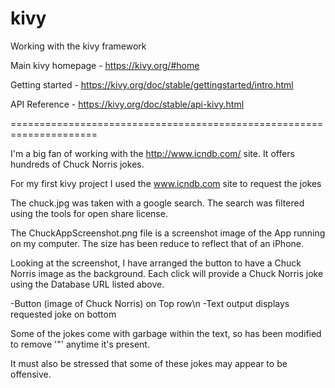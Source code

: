 # kivy
Working with the kivy framework


Main kivy homepage - https://kivy.org/#home

Getting started - https://kivy.org/doc/stable/gettingstarted/intro.html

API Reference - https://kivy.org/doc/stable/api-kivy.html

=====================================================================

I'm a big fan of working with the http://www.icndb.com/ site.
It offers hundreds of Chuck Norris jokes.


For my first kivy project I used the www.icndb.com site to request the jokes 


The chuck.jpg was taken with a google search.  The search was filtered using the tools for open
share license.

The ChuckAppScreenshot.png file is a screenshot image of the App running on my computer.
The size has been reduce to reflect that of an iPhone.



Looking at the screenshot, I have arranged the button to have a Chuck Norris image as the background.
Each click will provide a Chuck Norris joke using the Database URL listed above.

-Button (image of Chuck Norris) on Top row\n
-Text output displays requested joke on bottom

Some of the jokes come with garbage within the text, so has been modified to remove '&quot;' anytime it's
present.  

It must also be stressed that some of these jokes may appear to be offensive.  
